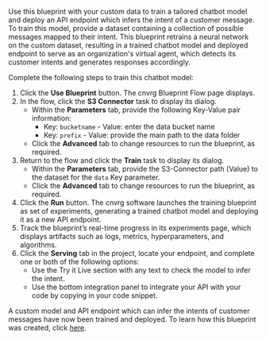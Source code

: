 Use this blueprint with your custom data to train a tailored chatbot model and deploy an API endpoint which infers the intent of a customer message. To train this model, provide a dataset containing a collection of possible messages mapped to their intent.
This blueprint retrains a neural network on the custom dataset, resulting in a trained chatbot model and deployed endpoint to serve as an organization's virtual agent, which detects its customer intents and generates responses accordingly.

Complete the following steps to train this chatbot model:
1. Click the **Use Blueprint** button. The cnvrg Blueprint Flow page displays.
2. In the flow, click the **S3 Connector** task to display its dialog.
   * Within the **Parameters** tab, provide the following Key-Value pair information:
     - Key: `bucketname` - Value: enter the data bucket name
     - Key: `prefix` - Value: provide the main path to the data folder
   * Click the **Advanced** tab to change resources to run the blueprint, as required.
3. Return to the flow and click the **Train** task to display its dialog.
   * Within the **Parameters** tab, provide the S3-Connector path (Value) to the dataset for the `data` Key parameter.
   * Click the **Advanced** tab to change resources to run the blueprint, as required.
4. Click the **Run** button. The cnvrg software launches the training blueprint as set of experiments, generating a trained chatbot model and deploying it as a new API endpoint.
5. Track the blueprint’s real-time progress in its experiments page, which displays artifacts such as logs, metrics, hyperparameters, and algorithms.
6. Click the **Serving** tab in the project, locate your endpoint, and complete one or both of the following options:
   * Use the Try it Live section with any text to check the model to infer the intent.
   * Use the bottom integration panel to integrate your API with your code by copying in your code snippet.

A custom model and API endpoint which can infer the intents of customer messages have now been trained and deployed. To learn how this blueprint was created, click [here](https://github.com/cnvrg/chatbot-blueprint).
